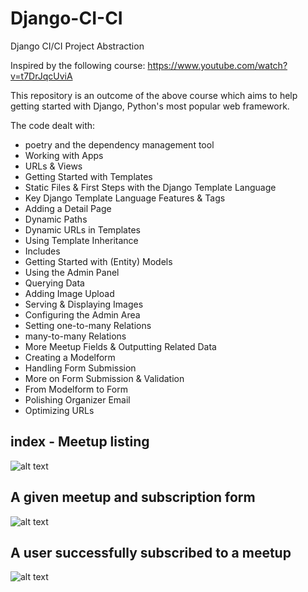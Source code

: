 # Django-CI-CI
Django CI/CI Project Abstraction

Inspired by the following course: https://www.youtube.com/watch?v=t7DrJqcUviA

This repository is an outcome of the above course which aims to help getting started with Django, Python's most popular web framework.

The code dealt with:
- poetry and the dependency management tool
- Working with Apps
- URLs & Views
- Getting Started with Templates
- Static Files & First Steps with the Django Template Language
- Key Django Template Language Features & Tags
- Adding a Detail Page
- Dynamic Paths
- Dynamic URLs in Templates
- Using Template Inheritance
- Includes
- Getting Started with (Entity) Models
- Using the Admin Panel
- Querying Data
- Adding Image Upload
- Serving & Displaying Images
- Configuring the Admin Area
- Setting one-to-many Relations
- many-to-many Relations
- More Meetup Fields & Outputting Related Data
- Creating a Modelform
- Handling Form Submission
- More on Form Submission & Validation
- From Modelform to Form
- Polishing Organizer Email
- Optimizing URLs



## index - Meetup listing

![alt text](https://github.com/fabiosoaresf/Django-CI-CD/blob/develop/docs/page1.png)

## A given meetup and subscription form

![alt text](https://github.com/fabiosoaresf/Django-CI-CD/blob/develop/docs/page2.png)

## A user successfully subscribed to a meetup

![alt text](https://github.com/fabiosoaresf/Django-CI-CD/blob/develop/docs/page3.png)
